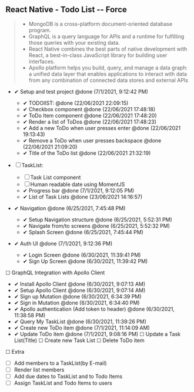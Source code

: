 ## React Native - Todo List -- Force

> * MongoDB is a cross-platform document-oriented database program.
> * GraphQL is a query language for APIs and a runtime for fulfilling those queries with your existing data.
> * React Native combines the best parts of native development with React, a best-in-class JavaScript library for building user interfaces.
> * Apollo platform helps you build, query, and manage a data graph: a unified data layer that enables applications to interact with data from any combination of      connected data stores and external APIs


* ✔ Setup and test project @done (7/1/2021, 9:12:42 PM)
  * ✔ TODOlIST: @done (22/06/2021 22:09:15)
  *  ✔ Checkbox component @done (22/06/2021 17:48:18)
  *  ✔ ToDo Item component @done (22/06/2021 17:48:20)
  *  ✔ Render a list of ToDos @done (22/06/2021 17:48:23)
  *  ✔ Add a new ToDo when user presses enter @done (22/06/2021 19:13:43)
  *  ✔ Remove a ToDo when user presses backspace @done (22/06/2021 21:09:20)
  *  ✔ Title of the ToDo list @done (22/06/2021 21:32:19)

* ☐ TaskList:
  *  ☐ Task List component
   *   ☐ Human readable date using MomentJS
    *  ✔ Progress bar @done (7/1/2021, 9:12:05 PM)
   * ✔ List of Task Lists @done (23/06/2021 14:16:57)

* ✔ Navigation @done (6/25/2021, 7:45:48 PM)
     * ✔ Setup Navigation structure @done (6/25/2021, 5:52:31 PM)
     * ✔ Navigate from/to screens @done (6/25/2021, 5:52:32 PM)
     * ✔ Splash Screen @done (6/25/2021, 7:45:44 PM)

* ✔ Auth UI @done (7/1/2021, 9:12:36 PM)
  * ✔ Login Screen @done (6/30/2021, 11:39:41 PM)
  * ✔ Sign Up Screen @done (6/30/2021, 11:39:42 PM)

☐ GraphQL Integration with Apollo Client
  * ✔ Install Apollo Client @done (6/30/2021, 9:07:13 AM)
  * ✔ Setup Apollo Client @done (6/30/2021, 9:07:14 AM)
  * ✔ Sign up Mutation @done (6/30/2021, 6:34:39 PM)
  * ✔ Sign in Mutation @done (6/30/2021, 6:34:40 PM)
  * ✔ Apollo authentication (Add token to header) @done (6/30/2021, 11:38:58 PM)
  * ✔ Query My TaskList @done (6/30/2021, 11:39:26 PM)
  * ✔ Create new ToDo item @done (7/1/2021, 11:14:09 AM)
  * ✔ Update ToDo item @done (7/1/2021, 9:08:16 PM)
  ☐ Update a Task List(Title)
  ☐ Create new Task List
  ☐ Delete ToDo item

 ☐ Extra
 * ☐ Add members to a TaskList(by E-mail)
 * ☐ Render list members
 * ☐ Add due dates to TaskList and to Todo Items
 * ☐ Assign TaskList and Todo Items to users
